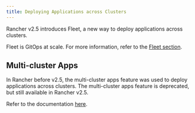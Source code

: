 ```yaml
---
title: Deploying Applications across Clusters
---
```


<head>
  <link rel="canonical" href="https://ranchermanager.docs.rancher.com/pages-for-subheaders/deploy-apps-across-clusters"/>
</head>

Rancher v2.5 introduces Fleet, a new way to deploy applications across clusters.

Fleet is GitOps at scale. For more information, refer to the [Fleet section](../how-to-guides/new-user-guides/deploy-apps-across-clusters/fleet.md).

## Multi-cluster Apps

In Rancher before v2.5, the multi-cluster apps feature was used to deploy applications across clusters. The multi-cluster apps feature is deprecated, but still available in Rancher v2.5.

Refer to the documentation [here](../how-to-guides/new-user-guides/deploy-apps-across-clusters/multi-cluster-apps.md).